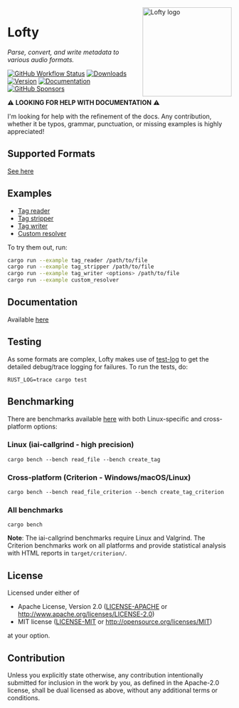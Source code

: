 <img align="right" width="200" height="200" src="doc/lofty.svg" alt="Lofty logo">

# Lofty

*Parse, convert, and write metadata to various audio formats.*

[![GitHub Workflow Status](https://img.shields.io/github/actions/workflow/status/Serial-ATA/lofty-rs/ci.yml?branch=main&logo=github&style=for-the-badge)](https://github.com/Serial-ATA/lofty-rs/actions/workflows/ci.yml)
[![Downloads](https://img.shields.io/crates/d/lofty?style=for-the-badge&logo=rust)](https://crates.io/crates/lofty)
[![Version](https://img.shields.io/crates/v/lofty?style=for-the-badge&logo=rust)](https://crates.io/crates/lofty)
[![Documentation](https://img.shields.io/badge/docs.rs-lofty-informational?style=for-the-badge&logo=read-the-docs)](https://docs.rs/lofty/)
[![GitHub Sponsors](https://img.shields.io/github/sponsors/Serial-ATA?style=for-the-badge&logo=githubsponsors)](https://github.com/sponsors/Serial-ATA)

⚠️ **LOOKING FOR HELP WITH DOCUMENTATION** ⚠️

I'm looking for help with the refinement of the docs. Any contribution, whether it be typos,
grammar, punctuation, or missing examples is highly appreciated!

## Supported Formats

[See here](./SUPPORTED_FORMATS.md)

## Examples

* [Tag reader](https://github.com/Serial-ATA/lofty-rs/blob/main/examples/tag_reader.rs)
* [Tag stripper](https://github.com/Serial-ATA/lofty-rs/blob/main/examples/tag_stripper.rs)
* [Tag writer](https://github.com/Serial-ATA/lofty-rs/blob/main/examples/tag_writer.rs)
* [Custom resolver](https://github.com/Serial-ATA/lofty-rs/tree/main/examples/custom_resolver)

To try them out, run:

```bash
cargo run --example tag_reader /path/to/file
cargo run --example tag_stripper /path/to/file
cargo run --example tag_writer <options> /path/to/file
cargo run --example custom_resolver
```

## Documentation

Available [here](https://docs.rs/lofty)

## Testing

As some formats are complex, Lofty makes use of [test-log](https://crates.io/crates/test-log) to get
the detailed debug/trace logging for failures. To run the tests, do:

```shell
RUST_LOG=trace cargo test
```

## Benchmarking

There are benchmarks available [here](./benches) with both Linux-specific and cross-platform options:

### Linux (iai-callgrind - high precision)
```shell
cargo bench --bench read_file --bench create_tag
```

### Cross-platform (Criterion - Windows/macOS/Linux)
```shell
cargo bench --bench read_file_criterion --bench create_tag_criterion
```

### All benchmarks
```shell
cargo bench
```

**Note**: The iai-callgrind benchmarks require Linux and Valgrind. The Criterion benchmarks work on all platforms and provide statistical analysis with HTML reports in `target/criterion/`.

## License

Licensed under either of

* Apache License, Version 2.0
  ([LICENSE-APACHE](LICENSE-APACHE) or http://www.apache.org/licenses/LICENSE-2.0)
* MIT license
  ([LICENSE-MIT](LICENSE-MIT) or http://opensource.org/licenses/MIT)

at your option.

## Contribution

Unless you explicitly state otherwise, any contribution intentionally submitted
for inclusion in the work by you, as defined in the Apache-2.0 license, shall be
dual licensed as above, without any additional terms or conditions.
